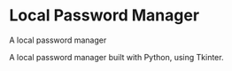 # Local Password Manager

A local password manager 

A local password manager built with Python, using Tkinter.
